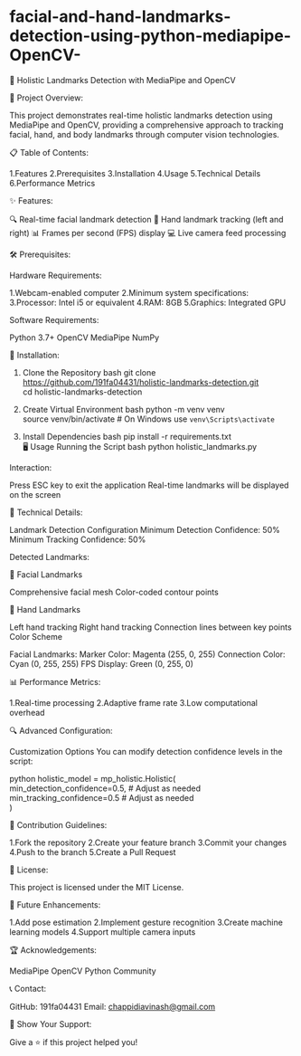 # facial-and-hand-landmarks-detection-using-python-mediapipe-OpenCV-

🌟 Holistic Landmarks Detection with MediaPipe and OpenCV

🚀 Project Overview:

This project demonstrates real-time holistic landmarks detection using MediaPipe and OpenCV, providing a comprehensive approach to tracking facial, hand, and body landmarks through computer vision technologies.

📋 Table of Contents:

1.Features
2.Prerequisites
3.Installation
4.Usage
5.Technical Details
6.Performance Metrics

✨ Features:

🔍 Real-time facial landmark detection
👐 Hand landmark tracking (left and right)
📊 Frames per second (FPS) display
💻 Live camera feed processing

🛠 Prerequisites:

Hardware Requirements:

1.Webcam-enabled computer
2.Minimum system specifications:
3.Processor: Intel i5 or equivalent
4.RAM: 8GB
5.Graphics: Integrated GPU

Software Requirements:

Python 3.7+
OpenCV
MediaPipe
NumPy

🔧 Installation:

1. Clone the Repository
bash
git clone https://github.com/191fa04431/holistic-landmarks-detection.git  
cd holistic-landmarks-detection
 
3. Create Virtual Environment
bash
python -m venv venv  
source venv/bin/activate  # On Windows use `venv\Scripts\activate`
 
5. Install Dependencies
bash
pip install -r requirements.txt  
🖥 Usage
Running the Script
bash
python holistic_landmarks.py

Interaction:

Press ESC key to exit the application
Real-time landmarks will be displayed on the screen

🔬 Technical Details:

Landmark Detection Configuration
Minimum Detection Confidence: 50%
Minimum Tracking Confidence: 50%

Detected Landmarks:

🧑 Facial Landmarks

Comprehensive facial mesh
Color-coded contour points

🤚 Hand Landmarks

Left hand tracking
Right hand tracking
Connection lines between key points
Color Scheme

Facial Landmarks:
Marker Color: Magenta (255, 0, 255)
Connection Color: Cyan (0, 255, 255)
FPS Display: Green (0, 255, 0)

📊 Performance Metrics:

1.Real-time processing
2.Adaptive frame rate
3.Low computational overhead

🔍 Advanced Configuration:

Customization Options
You can modify detection confidence levels in the script:

python
holistic_model = mp_holistic.Holistic(  
    min_detection_confidence=0.5,  # Adjust as needed  
    min_tracking_confidence=0.5   # Adjust as needed  
)  

🤝 Contribution Guidelines:

1.Fork the repository
2.Create your feature branch
3.Commit your changes
4.Push to the branch
5.Create a Pull Request

📜 License:

This project is licensed under the MIT License.

🌈 Future Enhancements:

 1.Add pose estimation
 2.Implement gesture recognition
 3.Create machine learning models
 4.Support multiple camera inputs
 
🏆 Acknowledgements:

MediaPipe
OpenCV
Python Community

📞 Contact:

GitHub: 191fa04431
Email: chappidiavinash@gmail.com

🌟 Show Your Support:

Give a ⭐️ if this project helped you!
